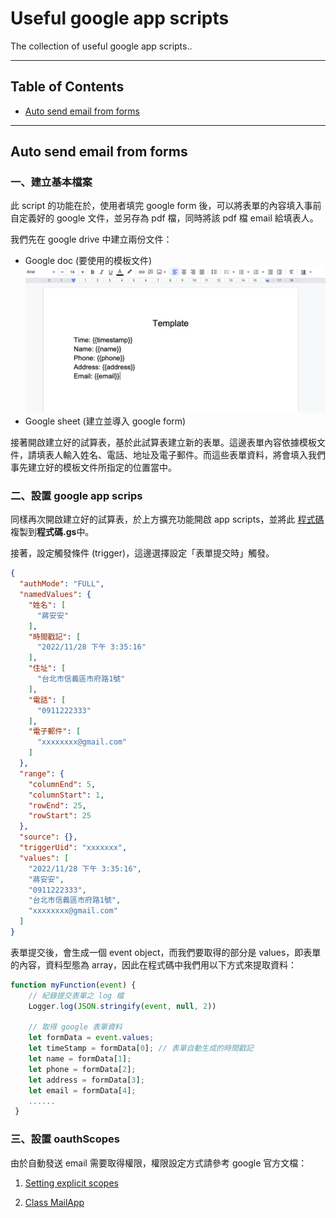 # Useful google app scripts

The collection of useful google app scripts..

***

## Table of Contents

* [Auto send email from forms](#auto-send-email-from-forms)

***

## Auto send email from forms

### 一、建立基本檔案

此 script 的功能在於，使用者填完 google form 後，可以將表單的內容填入事前自定義好的 google 文件，並另存為 pdf 檔，同時將該 pdf 檔 email 給填表人。

我們先在 google drive 中建立兩份文件：

* Google doc (要使用的模板文件)
![範例](images/doc-example.png)
* Google sheet (建立並導入 google form)

接著開啟建立好的試算表，基於此試算表建立新的表單。這邊表單內容依據模板文件，請填表人輸入姓名、電話、地址及電子郵件。而這些表單資料，將會填入我們事先建立好的模板文件所指定的位置當中。

### 二、設置 google app scrips

同樣再次開啟建立好的試算表，於上方擴充功能開啟 app scripts，並將此 [程式碼](send-email-from-forms.js) 複製到**程式碼.gs**中。

接著，設定觸發條件 (trigger)，這邊選擇設定「表單提交時」觸發。

```json
{
  "authMode": "FULL",
  "namedValues": {
    "姓名": [
      "蔣安安"
    ],
    "時間戳記": [
      "2022/11/28 下午 3:35:16"
    ],
    "住址": [
      "台北市信義區市府路1號"
    ],
    "電話": [
      "0911222333"
    ],
    "電子郵件": [
      "xxxxxxxx@gmail.com"
    ]
  },
  "range": {
    "columnEnd": 5,
    "columnStart": 1,
    "rowEnd": 25,
    "rowStart": 25
  },
  "source": {},
  "triggerUid": "xxxxxxx",
  "values": [
    "2022/11/28 下午 3:35:16",
    "蔣安安",
    "0911222333",
    "台北市信義區市府路1號",
    "xxxxxxxx@gmail.com"
  ]
}
```

表單提交後，會生成一個 event object，而我們要取得的部分是 values，即表單的內容，資料型態為 array，因此在程式碼中我們用以下方式來提取資料：

```js
function myFunction(event) {
    // 紀錄提交表單之 log 檔
    Logger.log(JSON.stringify(event, null, 2))

    // 取得 google 表單資料
    let formData = event.values;
    let timeStamp = formData[0]; // 表單自動生成的時間戳記
    let name = formData[1];
    let phone = formData[2];
    let address = formData[3];
    let email = formData[4];
    ......
 }
```

### 三、設置 oauthScopes

由於自動發送 email 需要取得權限，權限設定方式請參考 google 官方文檔：

1. [Setting explicit scopes](https://developers.google.com/apps-script/concepts/scopes#setting_explicit_scopes)

2. [Class MailApp](https://developers.google.com/apps-script/reference/mail/mail-app)
